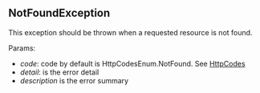 ## NotFoundException

This exception should be thrown when a requested resource is not found.

Params:

 - *code*: code by default is HttpCodesEnum.NotFound. See [HttpCodes](../shared/enum/http-code-enum.md)
 - *detail*: is the error detail
 - *description* is the error summary